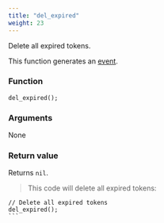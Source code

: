 ```yaml
---
title: "del_expired"
weight: 23
---
```


Delete all expired tokens.

This function generates an [event](../../events).

### Function
`del_expired();`

### Arguments
None

### Return value
Returns `nil`.

> This code will delete all expired tokens:

``````thingsdb,should_pass,@t
// Delete all expired tokens
del_expired();
```
